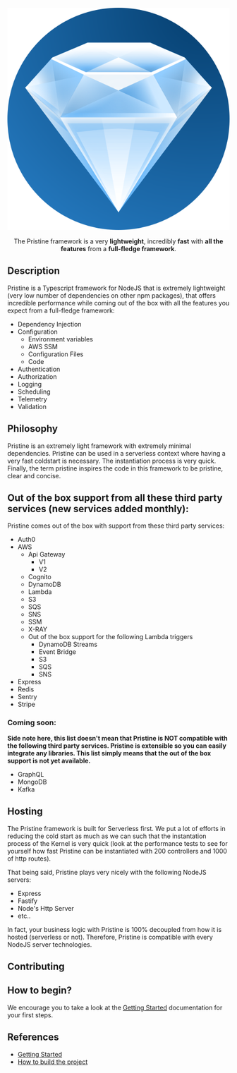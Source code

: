 <p align="center">
    <img src="assets/logo/pristine-logo.svg">
</p>

<p align="center">
    The Pristine framework is a very <strong>lightweight</strong>, incredibly <strong>fast</strong> with <strong>all the features</strong> from a <strong>full-fledge framework</strong>.
</p>



Description
------------

Pristine is a Typescript framework for NodeJS that is extremely lightweight (very low number of dependencies on other npm packages), 
that offers incredible performance while coming out of the box with all the features you expect from a full-fledge framework:

* Dependency Injection
* Configuration
  * Environment variables
  * AWS SSM
  * Configuration Files
  * Code
* Authentication
* Authorization
* Logging
* Scheduling
* Telemetry
* Validation

Philosophy
------------
Pristine is an extremely light framework with extremely minimal dependencies. Pristine can be used in a serverless context where having a very fast
coldstart is necessary. The instantiation process is very quick. Finally, the term pristine inspires the code in this framework to be pristine, clear and concise.

Out of the box support from all these third party services (new services added monthly):
------------
Pristine comes out of the box with support from these third party services:
* Auth0
* AWS
  * Api Gateway
    * V1
    * V2
  * Cognito
  * DynamoDB
  * Lambda
  * S3
  * SQS
  * SNS
  * SSM
  * X-RAY
  * Out of the box support for the following Lambda triggers
    * DynamoDB Streams
    * Event Bridge
    * S3
    * SQS
    * SNS
* Express
* Redis
* Sentry
* Stripe

### Coming soon:

**Side note here, this list doesn't mean that Pristine is NOT compatible with the following third party services. Pristine is extensible so you can easily integrate any libraries. This list simply means that the out of the box support is not yet available.** 
* GraphQL
* MongoDB
* Kafka


Hosting
------------

The Pristine framework is built for Serverless first. We put a lot of efforts in reducing the cold start as much as we can such that the instantation process of the Kernel is very quick (look at the performance tests to see for yourself how fast Pristine can be instantiated with 200 controllers and 1000 of http routes).

That being said, Pristine plays very nicely with the following NodeJS servers:

* Express
* Fastify
* Node's Http Server
* etc..

In fact, your business logic with Pristine is 100% decoupled from how it is hosted (serverless or not). Therefore, Pristine is compatible with every NodeJS server technologies.

Contributing
------------


How to begin?
------------

We encourage you to take a look at the [Getting Started](../docs/getting-started/index.md) documentation for your first steps.

References
------------

* [Getting Started](../docs/getting-started/index.md)
* [How to build the project](../docs/build.md)